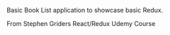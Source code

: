 Basic Book List application to showcase basic Redux.

From Stephen Griders React/Redux Udemy Course
